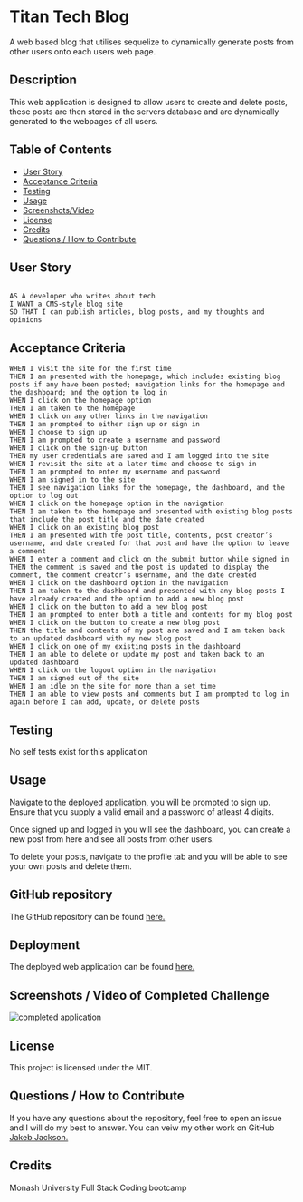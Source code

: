 # Titan Tech Blog

A web based blog that utilises sequelize to dynamically generate posts from other users onto each users web page.

## Description

This web application is designed to allow users to create and delete posts, these posts are then stored in the servers database and are dynamically generated to the webpages of all users.

## Table of Contents
    
- [User Story](#user-story)
- [Acceptance Criteria](#acceptance-criteria)
- [Testing](#testing)
- [Usage](#usage)
- [Screenshots/Video](<#screenshots--video-of-completed-challenge>)
- [License](#license)
- [Credits](#credits)
- [Questions / How to Contribute](#questions--how-to-contribute)

## User Story

```

AS A developer who writes about tech
I WANT a CMS-style blog site
SO THAT I can publish articles, blog posts, and my thoughts and opinions

```

## Acceptance Criteria

```
WHEN I visit the site for the first time
THEN I am presented with the homepage, which includes existing blog posts if any have been posted; navigation links for the homepage and the dashboard; and the option to log in
WHEN I click on the homepage option
THEN I am taken to the homepage
WHEN I click on any other links in the navigation
THEN I am prompted to either sign up or sign in
WHEN I choose to sign up
THEN I am prompted to create a username and password
WHEN I click on the sign-up button
THEN my user credentials are saved and I am logged into the site
WHEN I revisit the site at a later time and choose to sign in
THEN I am prompted to enter my username and password
WHEN I am signed in to the site
THEN I see navigation links for the homepage, the dashboard, and the option to log out
WHEN I click on the homepage option in the navigation
THEN I am taken to the homepage and presented with existing blog posts that include the post title and the date created
WHEN I click on an existing blog post
THEN I am presented with the post title, contents, post creator’s username, and date created for that post and have the option to leave a comment
WHEN I enter a comment and click on the submit button while signed in
THEN the comment is saved and the post is updated to display the comment, the comment creator’s username, and the date created
WHEN I click on the dashboard option in the navigation
THEN I am taken to the dashboard and presented with any blog posts I have already created and the option to add a new blog post
WHEN I click on the button to add a new blog post
THEN I am prompted to enter both a title and contents for my blog post
WHEN I click on the button to create a new blog post
THEN the title and contents of my post are saved and I am taken back to an updated dashboard with my new blog post
WHEN I click on one of my existing posts in the dashboard
THEN I am able to delete or update my post and taken back to an updated dashboard
WHEN I click on the logout option in the navigation
THEN I am signed out of the site
WHEN I am idle on the site for more than a set time
THEN I am able to view posts and comments but I am prompted to log in again before I can add, update, or delete posts
```

## Testing

No self tests exist for this application

## Usage
    
Navigate to the [deployed application](https://titan-tech-blog-31e5e4d9a022.herokuapp.com/), you will be prompted to sign up. Ensure that you supply a valid email and a password of atleast 4 digits.

Once signed up and logged in you will see the dashboard, you can create a new post from here and see all posts from other users.

To delete your posts, navigate to the profile tab and you will be able to see your own posts and delete them.

## GitHub repository
The GitHub repository can be found [here.](https://github.com/JakebJackson/Titan-Tech-Blog)

## Deployment
The deployed web application can be found [here.](https://titan-tech-blog-31e5e4d9a022.herokuapp.com/)

## Screenshots / Video of Completed Challenge
![completed application](/client/src/images/DeployedTitanTech.png)

## License
This project is licensed under the MIT.
    
## Questions / How to Contribute
    
If you have any questions about the repository, feel free to open an issue and I will do my best to answer. You can veiw my other work on GitHub [Jakeb Jackson.](https://github.com/JakebJackson)

## Credits

Monash University Full Stack Coding bootcamp